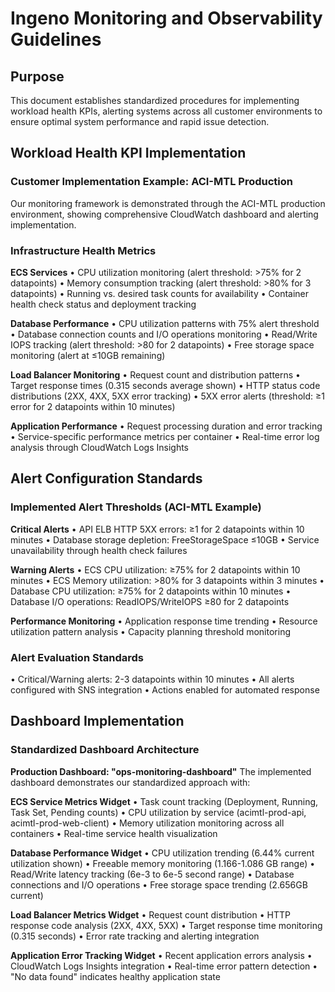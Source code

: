 # Ingeno Monitoring and Observability Guidelines

## Purpose

This document establishes standardized procedures for implementing workload health KPIs, alerting systems across all customer environments to ensure optimal system performance and rapid issue detection.

## Workload Health KPI Implementation

### Customer Implementation Example: ACI-MTL Production

Our monitoring framework is demonstrated through the ACI-MTL production environment, showing comprehensive CloudWatch dashboard and alerting implementation.

### Infrastructure Health Metrics

**ECS Services**
• CPU utilization monitoring (alert threshold: >75% for 2 datapoints)
• Memory consumption tracking (alert threshold: >80% for 3 datapoints)
• Running vs. desired task counts for availability
• Container health check status and deployment tracking

**Database Performance**
• CPU utilization patterns with 75% alert threshold
• Database connection counts and I/O operations monitoring
• Read/Write IOPS tracking (alert threshold: >80 for 2 datapoints)
• Free storage space monitoring (alert at ≤10GB remaining)

**Load Balancer Monitoring**
• Request count and distribution patterns
• Target response times (0.315 seconds average shown)
• HTTP status code distributions (2XX, 4XX, 5XX error tracking)
• 5XX error alerts (threshold: ≥1 error for 2 datapoints within 10 minutes)

**Application Performance**
• Request processing duration and error tracking
• Service-specific performance metrics per container
• Real-time error log analysis through CloudWatch Logs Insights

## Alert Configuration Standards

### Implemented Alert Thresholds (ACI-MTL Example)

**Critical Alerts**
• API ELB HTTP 5XX errors: ≥1 for 2 datapoints within 10 minutes
• Database storage depletion: FreeStorageSpace ≤10GB
• Service unavailability through health check failures

**Warning Alerts**
• ECS CPU utilization: ≥75% for 2 datapoints within 10 minutes
• ECS Memory utilization: >80% for 3 datapoints within 3 minutes
• Database CPU utilization: ≥75% for 2 datapoints within 10 minutes
• Database I/O operations: ReadIOPS/WriteIOPS ≥80 for 2 datapoints

**Performance Monitoring**
• Application response time trending
• Resource utilization pattern analysis
• Capacity planning threshold monitoring

### Alert Evaluation Standards
• Critical/Warning alerts: 2-3 datapoints within 10 minutes
• All alerts configured with SNS integration
• Actions enabled for automated response

## Dashboard Implementation

### Standardized Dashboard Architecture

**Production Dashboard: "ops-monitoring-dashboard"**
The implemented dashboard demonstrates our standardized approach with:

**ECS Service Metrics Widget**
• Task count tracking (Deployment, Running, Task Set, Pending counts)
• CPU utilization by service (acimtl-prod-api, acimtl-prod-web-client)
• Memory utilization monitoring across all containers
• Real-time service health visualization

**Database Performance Widget**
• CPU utilization trending (6.44% current utilization shown)
• Freeable memory monitoring (1.166-1.086 GB range)
• Read/Write latency tracking (6e-3 to 6e-5 second range)
• Database connections and I/O operations
• Free storage space trending (2.656GB current)

**Load Balancer Metrics Widget**
• Request count distribution
• HTTP response code analysis (2XX, 4XX, 5XX)
• Target response time monitoring (0.315 seconds)
• Error rate tracking and alerting integration

**Application Error Tracking Widget**
• Recent application errors analysis
• CloudWatch Logs Insights integration
• Real-time error pattern detection
• "No data found" indicates healthy application state

